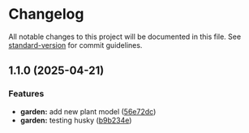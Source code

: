 # Changelog

All notable changes to this project will be documented in this file. See [standard-version](https://github.com/conventional-changelog/standard-version) for commit guidelines.

## 1.1.0 (2025-04-21)


### Features

* **garden:** add new plant model ([56e72dc](https://github.com/Chamodakavi/3.GardenApp/commit/56e72dc36943bac0b796338a6733776d7df3fa49))
* **garden:** testing husky ([b9b234e](https://github.com/Chamodakavi/3.GardenApp/commit/b9b234eca610cf97171f5af54f16a2303ca33d52))
